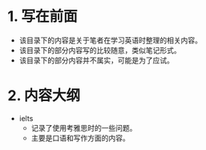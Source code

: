# 1. 写在前面

- 该目录下的内容是关于笔者在学习英语时整理的相关内容。
- 该目录下的部分内容写的比较随意，类似笔记形式。
- 该目录下的部分内容并不属实，可能是为了应试。

# 2. 内容大纲

- ielts
  - 记录了使用考雅思时的一些问题。
  - 主要是口语和写作方面的内容。

